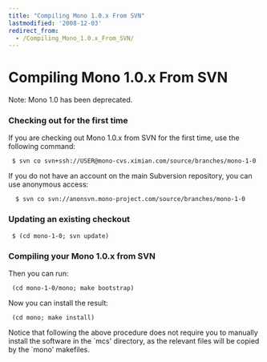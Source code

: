 ```yaml
---
title: "Compiling Mono 1.0.x From SVN"
lastmodified: '2008-12-03'
redirect_from:
  - /Compiling_Mono_1.0.x_From_SVN/
---
```


Compiling Mono 1.0.x From SVN
=============================

Note: Mono 1.0 has been deprecated.

### Checking out for the first time

If you are checking out Mono 1.0.x from SVN for the first time, use the following command:

     $ svn co svn+ssh://USER@mono-cvs.ximian.com/source/branches/mono-1-0

If you do not have an account on the main Subversion repository, you can use anonymous access:

      $ svn co svn://anonsvn.mono-project.com/source/branches/mono-1-0

### Updating an existing checkout

     $ (cd mono-1-0; svn update)

### Compiling your Mono 1.0.x from SVN

Then you can run:

     (cd mono-1-0/mono; make bootstrap)

 Now you can install the result:

     (cd mono; make install)

Notice that following the above procedure does not require you to manually install the software in the \`mcs' directory, as the relevant files will be copied by the \`mono' makefiles.
